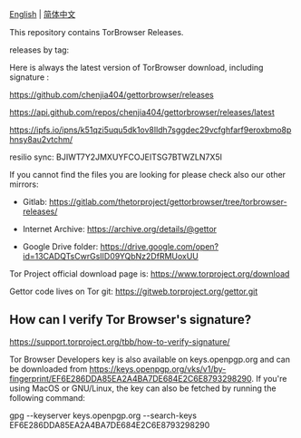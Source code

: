 [English](./README.md) | [简体中文](./README.zh-CN.md) 

This repository contains TorBrowser Releases.

releases by tag:
 
Here is always the latest version of TorBrowser download, including signature :

https://github.com/chenjia404/gettorbrowser/releases

https://api.github.com/repos/chenjia404/gettorbrowser/releases/latest

https://ipfs.io/ipns/k51qzi5uqu5dk1ov8lldh7sggdec29vcfghfarf9eroxbmo8phnsy8au2vtchm/

resilio sync: BJIWT7Y2JMXUYFCOJEITSG7BTWZLN7X5I

If you cannot find the files you are looking for please check also our other mirrors:

- Gitlab: https://gitlab.com/thetorproject/gettorbrowser/tree/torbrowser-releases/

- Internet Archive: https://archive.org/details/@gettor

- Google Drive folder: https://drive.google.com/open?id=13CADQTsCwrGsIID09YQbNz2DfRMUoxUU

Tor Project official download page is: https://www.torproject.org/download

Gettor code lives on Tor git: https://gitweb.torproject.org/gettor.git


## How can I verify Tor Browser's signature?

https://support.torproject.org/tbb/how-to-verify-signature/

Tor Browser Developers key is also available on keys.openpgp.org and can be downloaded from https://keys.openpgp.org/vks/v1/by-fingerprint/EF6E286DDA85EA2A4BA7DE684E2C6E8793298290. If you're using MacOS or GNU/Linux, the key can also be fetched by running the following command:

gpg --keyserver keys.openpgp.org --search-keys EF6E286DDA85EA2A4BA7DE684E2C6E8793298290